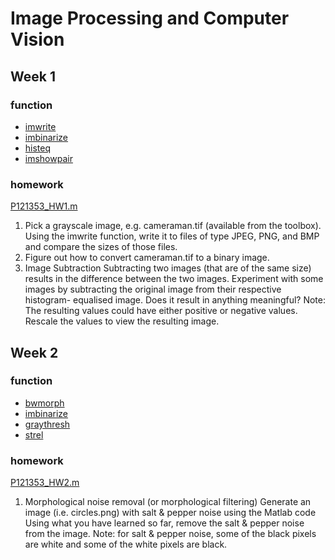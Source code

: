 # Image Processing and Computer Vision
## Week 1
### function
* [imwrite](https://ww2.mathworks.cn/help/releases/R2022b/matlab/ref/imwrite.html?lang=en)
* [imbinarize](https://ww2.mathworks.cn/help/releases/R2022b/images/ref/imbinarize.html?lang=en)
* [histeq](https://ww2.mathworks.cn/help/releases/R2022b/images/ref/histeq.html?lang=en)
* [imshowpair](https://ww2.mathworks.cn/help/releases/R2022b/images/ref/imshowpair.html?searchHighlight=imshowpair&s_tid=doc_srchtitle)
### homework 
[P121353_HW1.m](week1/P121353_HW1.m)
1. Pick a grayscale image, e.g. cameraman.tif (available from the toolbox). Using the imwrite function, write it to files of type JPEG, PNG, and BMP and compare the sizes of those files.
2. Figure out how to convert cameraman.tif to a binary image.
3. Image Subtraction
Subtracting two images (that are of the same size) results in the difference between the two images. Experiment with some images by subtracting the original image from their respective histogram- equalised image. Does it result in anything meaningful?
Note: The resulting values could have either positive or negative values. Rescale the values to view the resulting image.


## Week 2
### function
* [bwmorph](https://ww2.mathworks.cn/help/releases/R2022b/images/ref/bwmorph.html?lang=en)
* [imbinarize](https://ww2.mathworks.cn/help/releases/R2022b/images/ref/imbinarize.html?lang=en)
* [graythresh](https://ww2.mathworks.cn/help/releases/R2022b/images/ref/graythresh.html?lang=en)
* [strel](https://ww2.mathworks.cn/help/releases/R2022b/images/ref/strel.html?lang=en)
### homework 
[P121353_HW2.m](week2/P121353_HW2.m)
1. Morphological noise removal (or morphological filtering)
Generate an image (i.e. circles.png) with salt & pepper noise using the Matlab code
Using what you have learned so far, remove the salt & pepper noise from the image. Note: for salt & pepper noise, some of the black pixels are white and some of the white pixels are black.